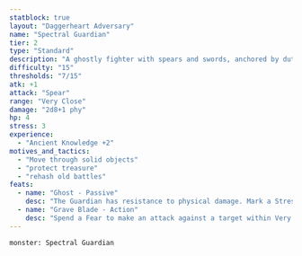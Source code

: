 ```yaml
---
statblock: true
layout: "Daggerheart Adversary"
name: "Spectral Guardian"
tier: 2
type: "Standard"
description: "A ghostly fighter with spears and swords, anchored by duty."
difficulty: "15"
thresholds: "7/15"
atk: +1
attack: "Spear"
range: "Very Close"
damage: "2d8+1 phy"
hp: 4
stress: 3
experience:
  - "Ancient Knowledge +2"
motives_and_tactics:
  - "Move through solid objects"
  - "protect treasure"
  - "rehash old battles"
feats:
  - name: "Ghost - Passive"
    desc: "The Guardian has resistance to physical damage. Mark a Stress to move up to Close range through solid objects."
  - name: "Grave Blade - Action"
    desc: "Spend a Fear to make an attack against a target within Very Close range. On a success, deal 2d10+6 physical damage and the target must mark a Stress."
---
```


```statblock
monster: Spectral Guardian
```